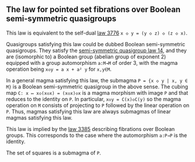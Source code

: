 ## The law for pointed set fibrations over Boolean semi-symmetric quasigroups

This law is equivalent to the self-dual [law 3776](https://teorth.github.io/equational_theories/implications/?3776) `x ◇ y = (y ◇ z) ◇ (z ◇ x)`.

Quasigroups satisfying this law could be dubbed Boolean semi-symmetric quasigroups.  They satisfy the [semi-symmetric quasigroup law 14](https://teorth.github.io/equational_theories/implications/?14), and they are (isomorphic to) a Boolean group (abelian group of exponent 2) equipped with a group automorphism `a:M→M` of order 3, with the magma operation being `x◇y = a x + a² y` for `x,y∈M`.

In a general magma satisfying this law, the submagma `P = {x ◇ y | x, y ∈ M}` is a Boolean semi-symmetric quasigroup in the above sense.  The cubing map `C: x ↦ x◇(x◇x) = (x◇x)◇x` is a magma morphism with image `P` and that reduces to the identity on `P`.  In particular, `x◇y = C(x)◇C(y)` so the magma operation on `M` consists of projecting to `P` followed by the linear operation on `P`.  Thus, magmas satisfying this law are always submagmas of linear magmas satisfying this law.

This law is implied by the [law 3385](https://teorth.github.io/equational_theories/implications/?3385) describing fibrations over Boolean groups.  This corresponds to the case where the automorphism `a:P→P` is the identity.

The set of squares is a submagma of `P`.
